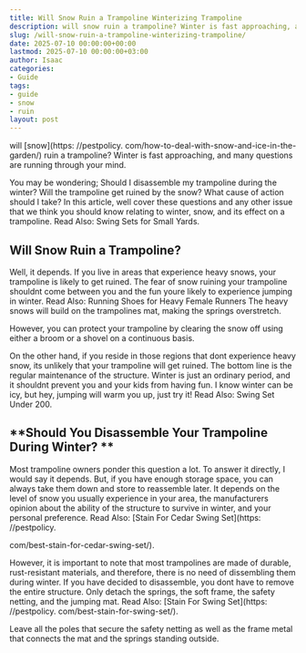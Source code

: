 ```yaml
---
title: Will Snow Ruin a Trampoline Winterizing Trampoline
description: will snow ruin a trampoline? Winter is fast approaching, and many questions are running through your mind. You may be wondering Should I disassemble my...
slug: /will-snow-ruin-a-trampoline-winterizing-trampoline/
date: 2025-07-10 00:00:00+00:00
lastmod: 2025-07-10 00:00:00+03:00
author: Isaac
categories:
- Guide
tags:
- guide
- snow
- ruin
layout: post
---
```


will [snow](https: //pestpolicy. com/how-to-deal-with-snow-and-ice-in-the-garden/) ruin a trampoline? Winter is fast approaching, and many questions are running through your mind.

You may be wondering; Should I disassemble my trampoline during the winter? Will the trampoline get ruined by the snow? What cause of action should I take? In this article, well cover these questions and any other issue that we think you should know relating to winter, snow, and its effect on a trampoline. Read Also: Swing Sets for Small Yards.

##  Will Snow Ruin a Trampoline?

Well, it depends. If you live in areas that experience heavy snows, your trampoline is likely to get ruined. The fear of snow ruining your trampoline shouldnt come between you and the fun youre likely to experience jumping in winter. Read Also: Running Shoes for Heavy Female Runners The heavy snows will build on the trampolines mat, making the springs overstretch.

However, you can protect your trampoline by clearing the snow off using either a broom or a shovel on a continuous basis.

On the other hand, if you reside in those regions that dont experience heavy snow, its unlikely that your trampoline will get ruined. The bottom line is the regular maintenance of the structure. Winter is just an ordinary period, and it shouldnt prevent you and your kids from having fun. I know winter can be icy, but hey, jumping will warm you up, just try it! Read Also: Swing Set Under 200.

##  **Should You Disassemble Your Trampoline During Winter? **

Most trampoline owners ponder this question a lot. To answer it directly, I would say it depends. But, if you have enough storage space, you can always take them down and store to reassemble later. It depends on the level of snow you usually experience in your area, the manufacturers opinion about the ability of the structure to survive in winter, and your personal preference. Read Also: [Stain For Cedar Swing Set](https: //pestpolicy.

com/best-stain-for-cedar-swing-set/).

However, it is important to note that most trampolines are made of durable, rust-resistant materials, and therefore, there is no need of dissembling them during winter. If you have decided to disassemble, you dont have to remove the entire structure. Only detach the springs, the soft frame, the safety netting, and the jumping mat. Read Also: [Stain For Swing Set](https: //pestpolicy. com/best-stain-for-swing-set/).

Leave all the poles that secure the safety netting as well as the frame metal that connects the mat and the springs standing outside.
